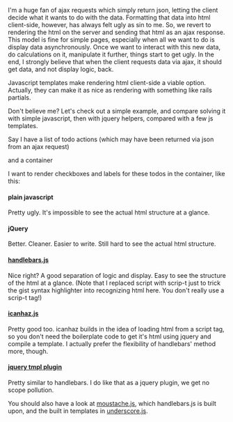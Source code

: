 I'm a huge fan of ajax requests which simply return json, letting the client decide what it wants to do with the data. Formatting that data into html client-side, however, has always felt ugly as sin to me. So, we revert to rendering the html on the server and sending that html as an ajax response. This model is fine for simple pages, especially when all we want to do is display data asynchronously. Once we want to interact with this new data, do calculations on it, manipulate it further, things start to get ugly. In the end, I strongly believe that when the client requests data via ajax, it should get data, and not display logic, back.

Javascript templates make rendering html client-side a viable option. Actually, they can make it as nice as rendering with something like rails partials. 

Don't believe me? Let's check out a simple example, and compare solving it with simple javascript, then with jquery helpers, compared with a few js templates.

Say I have a list of todo actions (which may have been returned via json from an ajax request)

<script src="https://gist.github.com/1031660.js?file=jst_vartodos.js"></script>

and a container

<script src="https://gist.github.com/1031660.js?file=ulcontainer.html"></script>

I want to render checkboxes and labels for these todos in the container, like this:

<script src="https://gist.github.com/1031660.js?file=end.html"></script>

#### plain javascript

<script src="https://gist.github.com/1031660.js?file=plainjs.html"></script>
    
Pretty ugly. It's impossible to see the actual html structure at a glance.

#### jQuery

<script src="https://gist.github.com/1031660.js?file=jquery.html"></script>
    
Better. Cleaner. Easier to write. Still hard to see the actual html structure.

#### [handlebars.js](http://handlebars.strobeapp.com/)
    
<script src="https://gist.github.com/1031660.js?file=handlebars.html"></script>

Nice right? A good separation of logic and display. Easy to see the structure of the html at a glance. (Note that I replaced script with scrip-t just to trick the gist syntax highlighter into recognizing html here. You don't really use a scrip-t tag!)

#### [icanhaz.js](http://icanhazjs.com/)

<script src="https://gist.github.com/1031660.js?file=icanhaz.html"></script>
    
Pretty good too. icanhaz builds in the idea of loading html from a script tag, so you don't need the boilerplate code to get it's html using jquery and compile a template. I actually prefer the flexibility of handlebars' method more, though.

#### [jquery tmpl plugin](http://api.jquery.com/jquery.tmpl/)

<script src="https://gist.github.com/1031660.js?file=tmpl.html"></script>

Pretty similar to handlebars. I do like that as a jquery plugin, we get no scope pollution.

You should also have a look at [moustache.js](http://blog.couchbase.com/mustache-js), which handlebars.js is built upon, and the built in templates in [underscore.js](http://documentcloud.github.com/underscore/).     